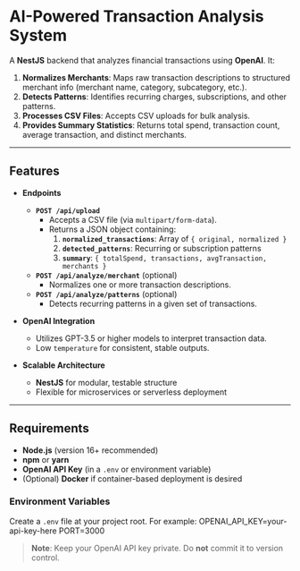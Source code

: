 # AI-Powered Transaction Analysis System

A **NestJS** backend that analyzes financial transactions using **OpenAI**. It:

1. **Normalizes Merchants**: Maps raw transaction descriptions to structured merchant info (merchant name, category, subcategory, etc.).  
2. **Detects Patterns**: Identifies recurring charges, subscriptions, and other patterns.  
3. **Processes CSV Files**: Accepts CSV uploads for bulk analysis.  
4. **Provides Summary Statistics**: Returns total spend, transaction count, average transaction, and distinct merchants.

---

## Features

- **Endpoints**
  - **`POST /api/upload`**  
    - Accepts a CSV file (via `multipart/form-data`).  
    - Returns a JSON object containing:
      1. **`normalized_transactions`**: Array of `{ original, normalized }`  
      2. **`detected_patterns`**: Recurring or subscription patterns  
      3. **`summary`**: `{ totalSpend, transactions, avgTransaction, merchants }`
  - **`POST /api/analyze/merchant`** (optional)  
    - Normalizes one or more transaction descriptions.  
  - **`POST /api/analyze/patterns`** (optional)  
    - Detects recurring patterns in a given set of transactions.

- **OpenAI Integration**  
  - Utilizes GPT-3.5 or higher models to interpret transaction data.  
  - Low `temperature` for consistent, stable outputs.

- **Scalable Architecture**  
  - **NestJS** for modular, testable structure  
  - Flexible for microservices or serverless deployment

---

## Requirements

- **Node.js** (version 16+ recommended)  
- **npm** or **yarn**  
- **OpenAI API Key** (in a `.env` or environment variable)  
- (Optional) **Docker** if container-based deployment is desired

### Environment Variables

Create a `.env` file at your project root. For example:
OPENAI_API_KEY=your-api-key-here PORT=3000

> **Note**: Keep your OpenAI API key private. Do **not** commit it to version control.




